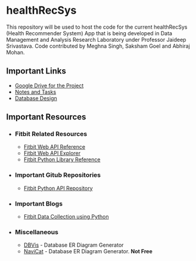 # healthRecSys
This repository will be used to host the code for the current healthRecSys (Health Recommender System) App that is being developed in Data Management and Analysis Research Laboratory under Professor Jaideep Srivastava. 
Code contributed by Meghna Singh, Saksham Goel and Abhiraj Mohan.

## Important Links
  * [Google Drive for the Project](https://drive.google.com/drive/u/3/folders/1O0Hu8FXZJqW137idE3bAukgoQrqrREgL?ogsrc=32)
  * [Notes and Tasks](https://docs.google.com/document/d/13hcYPA0zETVPHPmwA6ccmDysZYuqVvDUSlhoicqSV2s/edit)
  * [Database Design](https://docs.google.com/document/d/13hcYPA0zETVPHPmwA6ccmDysZYuqVvDUSlhoicqSV2s/edit)
  
## Important Resources
  * ### Fitbit Related Resources
    * [Fitbit Web API Reference](https://dev.fitbit.com/build/reference/web-api/)
    * [Fitbit Web API Explorer](https://dev.fitbit.com/build/reference/web-api/explore/)
    * [Fitbit Python Library Reference](https://python-fitbit.readthedocs.io/en/latest/)
  * ### Important Gitub Repositories
    * [Fitbit Python API Repository](https://github.com/orcasgit/python-fitbit)
  * ### Important Blogs
    * [Fitbit Data Collection using Python](https://towardsdatascience.com/collect-your-own-fitbit-data-with-python-ff145fa10873)
  * ### Miscellaneous
    * [DBVis](https://www.dbvis.com/features/tour/the-dbvisualizer-ui/) - Database ER Diagram Generator
    * [NaviCat](https://www.navicat.com/en/download/navicat-premium?gclid=CjwKCAjwgabeBRBuEiwACD4R5kHeiCmQG4ii9n6ngI6PNS8YKEX26YlxBN2BbWzqgpQfFXoYSADr4xoC5eEQAvD_BwE) - Database ER Diagram Generator. __Not Free__
  

